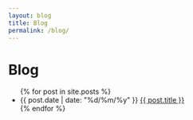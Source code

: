 ```yaml
---
layout: blog
title: Blog
permalink: /blog/
---
```

<div class="content">
  <h1>Blog</h1>
  <ul class="post-list">
    {% for post in site.posts %}
    <li class="post-item">
      <span class="post-date">{{ post.date | date: "%d/%m/%y" }}</span>
      <a href="{{ post.url | relative_url }}" class="post-title">{{ post.title }}</a>
    </li>
    {% endfor %}
  </ul>
</div>
